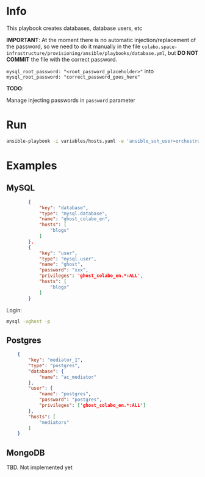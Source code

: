 # Info

This playbook creates databases, database users, etc

**IMPORTANT**: At the moment there is no automatic injection/replacement of the password, so we need to do it manually in the file `colabo.space-infrastructure/provisioning/ansible/playbooks/database.yml`, but **DO NOT COMMIT** the file with the correct password.

`mysql_root_password: "<root_password_placeholder>"` into `mysql_root_password: "correct_password_goes_here"`

**TODO**: 

Manage injecting passwords in `password` parameter

# Run

```sh
ansible-playbook -i variables/hosts.yaml -e 'ansible_ssh_user=orchestrator' --private-key ~/.ssh/orchestration-iaas-no.pem --extra-vars '{"active_hosts_groups": ["litterra"]}' playbooks/database.yml
```

# Examples

## MySQL

```json
        {
            "key": "database",
            "type": "mysql.database",
            "name": "ghost_colabo_en",
            "hosts": [
                "blogs"
            ]
        }, 
        {
            "key": "user",
            "type": "mysql.user",
            "name": "ghost",
            "password": "xxx",
            "privileges": 'ghost_colabo_en.*:ALL',
            "hosts": [
                "blogs"
            ]
        }
```

Login:

```sh
mysql -ughost -p
```

## Postgres

```json
    {
        "key": "mediator_1",
        "type": "postgres",
        "database": {
            "name": "ac_mediator"
        },
        "user": {
            "name": "postgres",
            "password": "postgres",
            "privileges": ['ghost_colabo_en.*:ALL']
        },
        "hosts": [
            "mediators"
        ]
    }
```

## MongoDB

TBD. Not implemented yet
